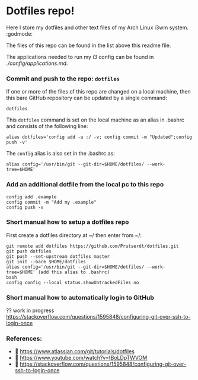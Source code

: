 <!Dit is de ~/README.md file voor mijn dotfile bare Github repo/>
# Dotfiles repo! 
Here I store my dotfiles and other text files of my Arch Linux i3wm system. :godmode:

The files of this repo can be found in the list above this readme file.

The applications needed to run my i3 config can be found in
*./config/applications.md*.

### Commit and push to the repo: `dotfiles`
If one or more of the files of this repo are changed on a local machine, then this bare GitHub repository can be updated by a single command:
```
dotfiles
````
This `dotfiles` command is set on the local machine as an alias in .bashrc and consists of the following line:
```
alias dotfiles='config add -u :/ -v; config commit -m "Updated";config push -v'
```
The `config` alias is also set in the .bashrc as:
```
alias config='/usr/bin/git --git-dir=$HOME/dotfiles/ --work-tree=$HOME'
```
### Add an additional dotfile from the local pc to this repo
```
config add .example
config commit -m "Add my .example"
config push -v
```
### Short manual how to setup a dotfiles repo
First create a dotfiles directory at ~/ then enter from ~/:
```
git remote add dotfiles https://github.com/Prutserdt/dotfiles.git
git push dotfiles
git push --set-upstream dotfiles master
git init --bare $HOME/dotfiles
alias config='/usr/bin/git --git-dir=$HOME/dotfiles/ --work-tree=$HOME' (add this alias to .bashrc)
bash
config config --local status.showUntrackedFiles no
```
### Short manual how to automatically login to GitHub
?? work in progress https://stackoverflow.com/questions/1595848/configuring-git-over-ssh-to-login-once

### References:
- :book: https://www.atlassian.com/git/tutorials/dotfiles
- :cinema: https://www.youtube.com/watch?v=tBoLDpTWVOM
- :book: https://stackoverflow.com/questions/1595848/configuring-git-over-ssh-to-login-once
